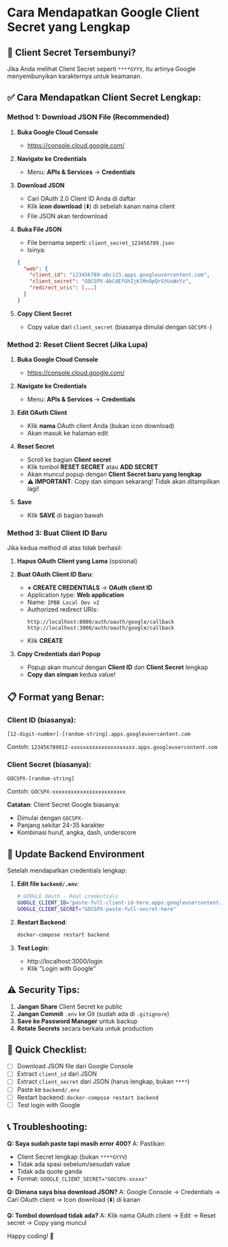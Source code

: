 # Cara Mendapatkan Google Client Secret yang Lengkap

## 🔐 Client Secret Tersembunyi?

Jika Anda melihat Client Secret seperti `****GYYV`, itu artinya Google menyembunyikan karakternya untuk keamanan.

## ✅ Cara Mendapatkan Client Secret Lengkap:

### Method 1: Download JSON File (Recommended)

1. **Buka Google Cloud Console**
   - https://console.cloud.google.com/

2. **Navigate ke Credentials**
   - Menu: **APIs & Services** → **Credentials**

3. **Download JSON**
   - Cari OAuth 2.0 Client ID Anda di daftar
   - Klik **icon download** (⬇️) di sebelah kanan nama client
   - File JSON akan terdownload

4. **Buka File JSON**
   - File bernama seperti: `client_secret_123456789.json`
   - Isinya:
   ```json
   {
     "web": {
       "client_id": "123456789-abc123.apps.googleusercontent.com",
       "client_secret": "GOCSPX-AbCdEfGhIjKlMnOpQrStUvWxYz",
       "redirect_uris": [...]
     }
   }
   ```

5. **Copy Client Secret**
   - Copy value dari `client_secret` (biasanya dimulai dengan `GOCSPX-`)

### Method 2: Reset Client Secret (Jika Lupa)

1. **Buka Google Cloud Console**
   - https://console.cloud.google.com/

2. **Navigate ke Credentials**
   - Menu: **APIs & Services** → **Credentials**

3. **Edit OAuth Client**
   - Klik **nama** OAuth client Anda (bukan icon download)
   - Akan masuk ke halaman edit

4. **Reset Secret**
   - Scroll ke bagian **Client secret**
   - Klik tombol **RESET SECRET** atau **ADD SECRET**
   - Akan muncul popup dengan **Client Secret baru yang lengkap**
   - **⚠️ IMPORTANT**: Copy dan simpan sekarang! Tidak akan ditampilkan lagi!

5. **Save**
   - Klik **SAVE** di bagian bawah

### Method 3: Buat Client ID Baru

Jika kedua method di atas tidak berhasil:

1. **Hapus OAuth Client yang Lama** (opsional)
2. **Buat OAuth Client ID Baru**:
   - **+ CREATE CREDENTIALS** → **OAuth client ID**
   - Application type: **Web application**
   - Name: `IPBB Local Dev v2`
   - Authorized redirect URIs:
     ```
     http://localhost:8000/auth/oauth/google/callback
     http://localhost:3000/auth/oauth/google/callback
     ```
   - Klik **CREATE**

3. **Copy Credentials dari Popup**
   - Popup akan muncul dengan **Client ID** dan **Client Secret** lengkap
   - **Copy dan simpan** kedua value!

## 📋 Format yang Benar:

### Client ID (biasanya):
```
[12-digit-number]-[random-string].apps.googleusercontent.com
```
Contoh: `123456789012-xxxxxxxxxxxxxxxxxxxxx.apps.googleusercontent.com`

### Client Secret (biasanya):
```
GOCSPX-[random-string]
```
Contoh: `GOCSPX-xxxxxxxxxxxxxxxxxxxxxxxx`

**Catatan**: Client Secret Google biasanya:
- Dimulai dengan `GOCSPX-`
- Panjang sekitar 24-35 karakter
- Kombinasi huruf, angka, dash, underscore

## 🔧 Update Backend Environment

Setelah mendapatkan credentials lengkap:

1. **Edit file `backend/.env`**:
   ```bash
   # GOOGLE OAuth - Real credentials
   GOOGLE_CLIENT_ID="paste-full-client-id-here.apps.googleusercontent.com"
   GOOGLE_CLIENT_SECRET="GOCSPX-paste-full-secret-here"
   ```

2. **Restart Backend**:
   ```powershell
   docker-compose restart backend
   ```

3. **Test Login**:
   - http://localhost:3000/login
   - Klik "Login with Google"

## ⚠️ Security Tips:

1. **Jangan Share** Client Secret ke public
2. **Jangan Commit** `.env` ke Git (sudah ada di `.gitignore`)
3. **Save ke Password Manager** untuk backup
4. **Rotate Secrets** secara berkala untuk production

## 🎯 Quick Checklist:

- [ ] Download JSON file dari Google Console
- [ ] Extract `client_id` dari JSON
- [ ] Extract `client_secret` dari JSON (harus lengkap, bukan `****`)
- [ ] Paste ke `backend/.env`
- [ ] Restart backend: `docker-compose restart backend`
- [ ] Test login with Google

## 📞 Troubleshooting:

**Q: Saya sudah paste tapi masih error 400?**
A: Pastikan:
- Client Secret lengkap (bukan `****GYYV`)
- Tidak ada spasi sebelum/sesudah value
- Tidak ada quote ganda
- Format: `GOOGLE_CLIENT_SECRET="GOCSPX-xxxxx"`

**Q: Dimana saya bisa download JSON?**
A: Google Console → Credentials → Cari OAuth client → Icon download (⬇️) di kanan

**Q: Tombol download tidak ada?**
A: Klik nama OAuth client → Edit → Reset secret → Copy yang muncul

Happy coding! 🚀
